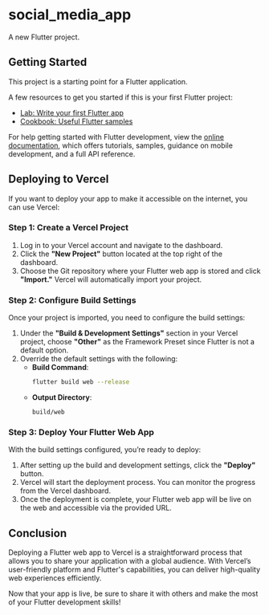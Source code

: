 # social_media_app

A new Flutter project.

## Getting Started

This project is a starting point for a Flutter application.

A few resources to get you started if this is your first Flutter project:

- [Lab: Write your first Flutter app](https://docs.flutter.dev/get-started/codelab)
- [Cookbook: Useful Flutter samples](https://docs.flutter.dev/cookbook)

For help getting started with Flutter development, view the
[online documentation](https://docs.flutter.dev/), which offers tutorials,
samples, guidance on mobile development, and a full API reference.

## Deploying to Vercel

If you want to deploy your app to make it accessible on the internet, you can use Vercel:

### Step 1: Create a Vercel Project

1. Log in to your Vercel account and navigate to the dashboard.
2. Click the **"New Project"** button located at the top right of the dashboard.
3. Choose the Git repository where your Flutter web app is stored and click **"Import."** Vercel will automatically import your project.

### Step 2: Configure Build Settings

Once your project is imported, you need to configure the build settings:

1. Under the **"Build & Development Settings"** section in your Vercel project, choose **"Other"** as the Framework Preset since Flutter is not a default option.
2. Override the default settings with the following:
   - **Build Command**:
     ```bash
     flutter build web --release
     ```
   - **Output Directory**:
     ```plaintext
     build/web
     ```

### Step 3: Deploy Your Flutter Web App

With the build settings configured, you’re ready to deploy:

1. After setting up the build and development settings, click the **"Deploy"** button.
2. Vercel will start the deployment process. You can monitor the progress from the Vercel dashboard.
3. Once the deployment is complete, your Flutter web app will be live on the web and accessible via the provided URL.

## Conclusion

Deploying a Flutter web app to Vercel is a straightforward process that allows you to share your application with a global audience. With Vercel’s user-friendly platform and Flutter's capabilities, you can deliver high-quality web experiences efficiently.

Now that your app is live, be sure to share it with others and make the most of your Flutter development skills!
